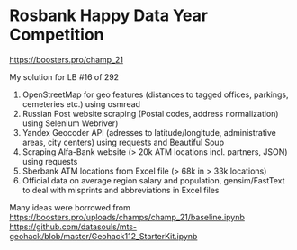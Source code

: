 # Rosbank Happy Data Year Competition
https://boosters.pro/champ_21

My solution for LB #16 of 292

1. OpenStreetMap for geo features (distances to tagged offices, parkings, cemeteries etc.) using osmread
2. Russian Post website scraping (Postal codes, address normalization) using Selenium Webriver)
3. Yandex Geocoder API (adresses to latitude/longitude, administrative areas, city centers) using requests and Beautiful Soup
4. Scraping Alfa-Bank website (> 20k ATM locations incl. partners, JSON) using requests
5. Sberbank ATM locations from Excel file (> 68k in > 33k locations)
5. Official data on average region salary and population, gensim/FastText to deal with misprints and abbreviations in Excel files

Many ideas were borrowed from
https://boosters.pro/uploads/champs/champ_21/baseline.ipynb
https://github.com/datasouls/mts-geohack/blob/master/Geohack112_StarterKit.ipynb
